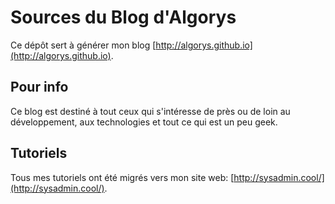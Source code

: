 # Sources du Blog d'Algorys
Ce dépôt sert à générer mon blog [http://algorys.github.io](http://algorys.github.io).

## Pour info

Ce blog est destiné à tout ceux qui s'intéresse de près ou de loin au développement, aux technologies et tout ce qui est un peu geek.

## Tutoriels

Tous mes tutoriels ont été migrés vers mon site web: [http://sysadmin.cool/](http://sysadmin.cool/).
